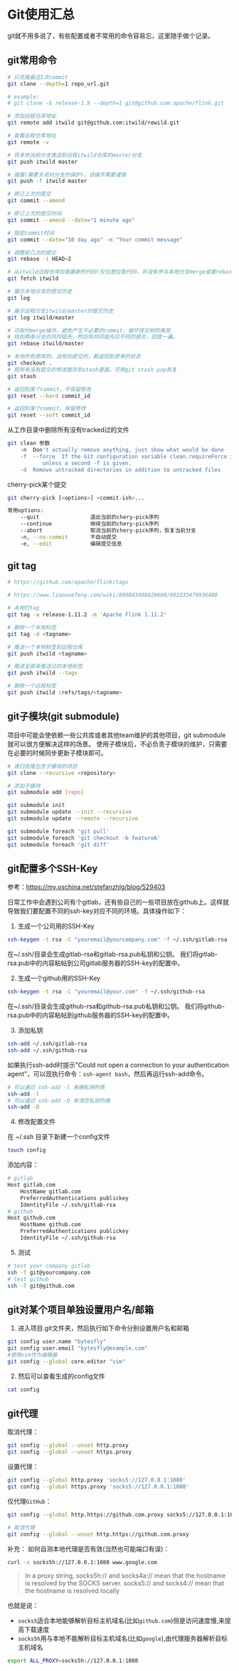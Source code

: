 # Git使用汇总


git就不用多说了，有些配置或者不常用的命令容易忘，这里随手做个记录。

## git常用命令
```bash
# 只克隆最近1次commit
git clone --depth=1 repo_url.git

# example: 
# git clone -b release-1.9 --depth=1 git@github.com:apache/flink.git

# 添加远程仓库地址
git remote add itwild git@github.com:itwild/rewild.git

# 查看远程仓库地址
git remote -v

# 将本地当前分支推送到远程itwild仓库的master分支
git push itwild master

# 强推(需要关闭对分支的保护)，该操作需要谨慎
git push -f itwild master

# 修订上次的提交
git commit --amend

# 修订上次的提交时间
git commit --amend --date="1 minute ago"

# 指定commit时间
git commit --date="10 day ago" -m "Your commit message" 

# 调整前几次的提交
git rebase -i HEAD~2

# 从itwild远程仓库拉取最新的代码(仅仅是拉取代码，并没有参与本地分支merge或者rebase操作)
git fetch itwild

# 展示本地分支的提交历史
git log

# 展示远程分支itwild/master的提交历史
git log itwild/master

# 可取代merge操作，避免产生不必要的commit，破坏提交树的美观
# 找到两条分支的共同祖先，然后将共同祖先后不同的提交，回放一遍。
git rebase itwild/master

# 本地所有修改的，没有的提交的，都返回到原来的状态
git checkout . 
# 把所有没有提交的修改暂存到stash里面。可用git stash pop恢复
git stash

# 返回到某个commit，不保留修改
git reset --hard commit_id

# 返回到某个commit，保留修改
git reset --soft commit_id
```

从工作目录中删除所有没有tracked过的文件
```bash
git clean 参数
    -n  Don't actually remove anything, just show what would be done
    -f  --force  If the Git configuration variable clean.requireForce is not set to false, git clean will refuse to delete files or directories unless given -f, -n or -i. Git will refuse to delete directories with .git sub directory or file
           unless a second -f is given.
    -d  Remove untracked directories in addition to untracked files
```

cherry-pick某个提交
```bash
git cherry-pick [<options>] <commit-ish>...

常用options:
    --quit                退出当前的chery-pick序列
    --continue            继续当前的chery-pick序列
    --abort               取消当前的chery-pick序列，恢复当前分支
    -n, --no-commit       不自动提交
    -e, --edit            编辑提交信息
```

## git tag

```bash
# https://github.com/apache/flink/tags

# https://www.liaoxuefeng.com/wiki/896043488029600/902335479936480

# 本地打tag
git tag -a release-1.11.2 -m 'Apache Flink 1.11.2'

# 删除一个本地标签
git tag -d <tagname>

# 推送一个本地标签到远程仓库
git push itwild <tagname>

# 推送全部未推送过的本地标签
git push itwild --tags

# 删除一个远程标签
git push itwild :refs/tags/<tagname>
```

## git子模块(git submodule)
项目中可能会使依赖一些公共库或者其他team维护的其他项目，git submodule就可以很方便解决这样的场景。
使用子模块后，不必负责子模块的维护，只需要在必要的时候同步更新子模块即可。
```bash
# 递归克隆包含子模块的项目
git clone --recursive <repository>

# 添加子模块
git submodule add [repo]

git submodule init
git submodule update --init --recursive
git submodule update --remote --recursive

git submodule foreach 'git pull'
git submodule foreach 'git checkout -b featureA'
git submodule foreach 'git diff'
```

## git配置多个SSH-Key
参考：https://my.oschina.net/stefanzhlg/blog/529403

日常工作中会遇到公司有个gitlab，还有些自己的一些项目放在github上。这样就导致我们要配置不同的ssh-key对应不同的环境。具体操作如下：

1. 生成一个公司用的SSH-Key
```bash
ssh-keygen -t rsa -C "youremail@yourcompany.com" -f ~/.ssh/gitlab-rsa
```
在~/.ssh/目录会生成gitlab-rsa和gitlab-rsa.pub私钥和公钥。 我们将gitlab-rsa.pub中的内容粘帖到公司gitlab服务器的SSH-key的配置中。

2. 生成一个github用的SSH-Key
```bash
ssh-keygen -t rsa -C "youremail@your.com" -f ~/.ssh/github-rsa
```
在~/.ssh/目录会生成github-rsa和github-rsa.pub私钥和公钥。 我们将github-rsa.pub中的内容粘帖到github服务器的SSH-key的配置中。

3. 添加私钥
```bash
ssh-add ~/.ssh/gitlab-rsa
ssh-add ~/.ssh/github-rsa
```
如果执行ssh-add时提示"Could not open a connection to your authentication agent"，可以现执行命令：`ssh-agent bash`，然后再运行ssh-add命令。
```bash
# 可以通过 ssh-add -l 来确私钥列表
ssh-add -l
# 可以通过 ssh-add -D 来清空私钥列表
ssh-add -D
```

4. 修改配置文件  
   
在 ~/.ssh 目录下新建一个config文件
```bash
touch config
```
添加内容：
```bash
# gitlab
Host gitlab.com
    HostName gitlab.com
    PreferredAuthentications publickey
    IdentityFile ~/.ssh/gitlab-rsa
# github
Host github.com
    HostName github.com
    PreferredAuthentications publickey
    IdentityFile ~/.ssh/github-rsa
```

5. 测试
```bash
# test your company gitlab
ssh -T git@yourcompany.com
# test github
ssh -T git@github.com
```

## git对某个项目单独设置用户名/邮箱
1. 进入项目.git文件夹，然后执行如下命令分别设置用户名和邮箱
```bash
git config user.name "bytesfly"
git config user.email "bytesfly@example.com"
#使用vim作为编辑器
git config --global core.editor "vim"
```
2. 然后可以查看生成的config文件
```bash
cat config
```

## git代理

取消代理：
```bash
git config --global --unset http.proxy
git config --global --unset https.proxy
```

设置代理：
```bash
git config --global http.proxy 'socks5://127.0.0.1:1080'
git config --global https.proxy 'socks5://127.0.0.1:1080'
```

仅代理`GitHub`：
```bash
git config --global http.https://github.com.proxy socks5://127.0.0.1:1080

# 取消代理
git config --global --unset http.https://github.com.proxy
```
补充：
如何自测本地代理是否有效(当然也可能端口有误)：
```bash
curl -x socks5h://127.0.0.1:1080 www.google.com
```
> In a proxy string, socks5h:// and socks4a:// mean that the hostname is resolved by the SOCKS server. socks5:// and socks4:// mean that the hostname is resolved locally

也就是说：
- `socks5`适合本地能够解析目标主机域名(比如`github.com`)但是访问速度慢,来提高下载速度
- `socks5h`用与本地不能解析目标主机域名(比如`google`),由代理服务器解析目标主机域名

```bash
export ALL_PROXY=socks5h://127.0.0.1:1080
```
